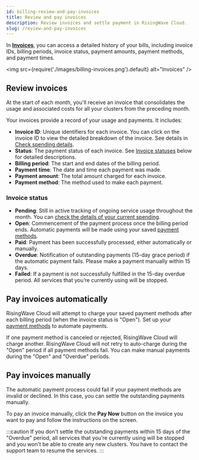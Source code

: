 ```yaml
---
id: billing-review-and-pay-invoices
title: Review and pay invoices
description: Review invoices and settle payment in RisingWave Cloud.
slug: /review-and-pay-invoices
---
```


In [**Invoices**](https://cloud.risingwave.com/billing/invoices/), you can access a detailed history of your bills, including invoice IDs, billing periods, invoice status, payment amounts, payment methods, and payment times.

<img
   src={require('./images/billing-invoices.png').default}
   alt="Invoices"
/>

## Review invoices

At the start of each month, you'll receive an invoice that consolidates the usage and associated costs for all your clusters from the preceding month.

Your invoices provide a record of your usage and payments. It includes:

- **Invoice ID**: Unique identifiers for each invoice. You can click on the invoice ID to view the detailed breakdown of the invoice. See details in [Check spending details](/billing-check-spending-details.md).
- **Status**: The payment status of each invoice. See [Invoice statuses](#invoice-statuses) below for detailed descriptions.
- **Billing period**: The start and end dates of the billing period.
- **Payment time**: The date and time each payment was made.
- **Payment amount**: The total amount charged for each invoice.
- **Payment method**: The method used to make each payment.

### Invoice status

- **Pending**: Still in active tracking of ongoing service usage throughout the month. You can [check the details of your current spending](/billing-check-spending-details.md#check-current-spending).
- **Open**: Commencement of the payment process once the billing period ends. Automatic payments will be made using your saved [payment methods](/billing-manage-payment-methods.md).
- **Paid**: Payment has been successfully processed, either automatically or manually.
- **Overdue**: Notification of outstanding payments (15-day grace period) if the automatic payment fails. Please make a payment manually within 15 days.
- **Failed**: If a payment is not successfully fulfilled in the 15-day overdue period. All services that you’re currently using will be stopped.

## Pay invoices automatically

RisingWave Cloud will attempt to charge your saved payment methods after each billing period (when the invoice status is "Open"). Set up your [payment methods](/billing-manage-payment-methods.md) to automate payments.

If one payment method is canceled or rejected, RisingWave Cloud will charge another. RisingWave Cloud will not retry to auto-charge during the "Open" period if all payment methods fail. You can make manual payments during the "Open" and "Overdue" periods.

## Pay invoices manually

The automatic payment process could fail if your payment methods are invalid or declined. In this case, you can settle the outstanding payments manually.

To pay an invoice manually, click the **Pay Now** button on the invoice you want to pay and follow the instructions on the screen.

:::caution
If you don't settle the outstanding payments within 15 days of the "Overdue" period, all services that you’re currently using will be stopped and you won't be able to create any new clusters. You have to contact the support team to resume the services.
:::